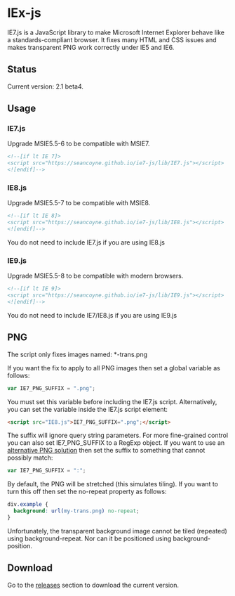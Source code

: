 # IEx-js
IE7.js is a JavaScript library to make Microsoft Internet Explorer behave like a standards-compliant browser. It fixes many HTML and CSS issues and makes transparent PNG work correctly under IE5 and IE6.

## Status
Current version: 2.1 beta4.

## Usage

### IE7.js
Upgrade MSIE5.5-6 to be compatible with MSIE7.

```html
<!--[if lt IE 7]>
<script src="https://seancoyne.github.io/ie7-js/lib/IE7.js"></script>
<![endif]-->
```

### IE8.js
Upgrade MSIE5.5-7 to be compatible with MSIE8.

```html
<!--[if lt IE 8]>
<script src="https://seancoyne.github.io/ie7-js/lib/IE8.js"></script>
<![endif]-->
```

You do not need to include IE7.js if you are using IE8.js

### IE9.js
Upgrade MSIE5.5-8 to be compatible with modern browsers.

```html
<!--[if lt IE 9]>
<script src="https://seancoyne.github.io/ie7-js/lib/IE9.js"></script>
<![endif]-->
```

You do not need to include IE7/IE8.js if you are using IE9.js

## PNG
The script only fixes images named: *-trans.png

If you want the fix to apply to all PNG images then set a global variable as follows:

```js
var IE7_PNG_SUFFIX = ".png";
```

You must set this variable before including the IE7.js script. Alternatively, you can set the variable inside the IE7.js script element:

```html
<script src="IE8.js">IE7_PNG_SUFFIX=".png";</script>
```

The suffix will ignore query string parameters. For more fine-grained control you can also set IE7_PNG_SUFFIX to a RegExp object. If you want to use an [alternative PNG solution](http://www.dillerdesign.com/experiment/DD_belatedPNG/) then set the suffix to something that cannot possibly match:

```js
var IE7_PNG_SUFFIX = ":";
```

By default, the PNG will be stretched (this simulates tiling). If you want to turn this off then set the no-repeat property as follows:

```css
div.example {
  background: url(my-trans.png) no-repeat;
}
```
Unfortunately, the transparent background image cannot be tiled (repeated) using background-repeat. Nor can it be positioned using background-position.

## Download
Go to the [releases](https://github.com/MutoMagic/IEx-js/releases) section to download the current version.
